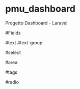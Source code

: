 # pmu_dashboard
Progetto Dashboard - Laravel


#Fields

#text
<field-text label="{Label}" field="{field}" :model="{$model}" mask="{mask}" required  />
#text-group
<field-text-group label="{Label}" field="{field}" :model="{$model}" mask="{mask}" prepend="{prepend}" append="{append}" required />

#select
<field-select label="{Label}" field="{field}" type="relation" :model="{$model}" :values="${model2}" foreignid="{model_id}" />
<field-select label="{Label}" field="{field}" type="simple" :model="{$model}" :values="${array}" />

#area
<field-area label="{Label}" field="{field}" :model="{$model}" required  />

#tags
<field-tags label="{label}" field="{field}" values="{$values}" :model="{$model}" :list="{$list}" required  />

#radio
<field-radio field="{type}" :model="{$model}" :items="{$items}" required />
